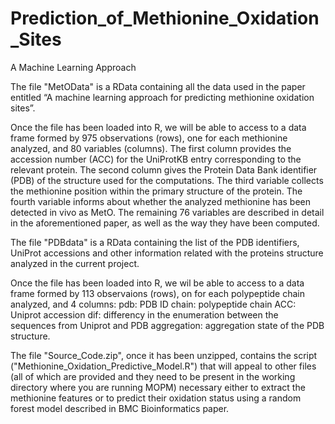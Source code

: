 # Prediction_of_Methionine_Oxidation_Sites
A Machine Learning Approach

The file "MetOData" is a RData containing all the data used in the paper entitled “A machine learning approach for predicting methionine oxidation sites”. 

Once the file has been loaded into R, we will be able to access to a data frame formed by 975 observations (rows), one for each methionine analyzed, and 80 variables (columns). The first column provides the accession number (ACC) for the UniProtKB entry corresponding to the relevant protein. The second column gives the Protein Data Bank identifier (PDB) of the structure used for the computations. The third variable collects the methionine position within the primary structure of the protein. The fourth variable informs about whether the analyzed methionine has been detected in vivo as MetO. The remaining 76 variables are described in detail in the aforementioned paper, as well as the way they have been computed.

The file "PDBdata" is a RData containing the list of the PDB identifiers, UniProt accessions and other information related with the proteins structure analyzed in the current project.

Once the file has been loaded into R, we wil be able to access to a data frame formed by 113 observaions (rows), on for each polypeptide chain analyzed, and 4 columns:
pdb: PDB ID
chain: polypeptide chain
ACC: Uniprot accession
dif: differency in the enumeration between the sequences from Uniprot and PDB
aggregation: aggregation state of the PDB structure.

The file "Source_Code.zip", once it has been unzipped, contains the script ("Methionine_Oxidation_Predictive_Model.R") that will appeal to other files (all of which are provided and they need to be present in the working directory where you are running MOPM) necessary either to extract the methionine features or to predict their oxidation status using a random forest model described in BMC Bioinformatics paper.
